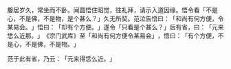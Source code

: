 嫠居岁久，常坐而不卧。闻圆悟住昭觉，往礼拜，请示入道因缘。悟令看「不是心，不是佛，不是物，是个甚么？​」久无所契。范泣告悟曰：​「和尚有何方便，令某易会。​」悟曰：​「却有个方便。​」遂令「只看是个甚么？​」后有省，曰：​「元来恁么近那。​」​《宗门武库》至「和尚有何方便令某易会」​，悟曰：​「有个方便，不是心，不是佛，不是物。​」

范于此有省，乃云：​「元来得恁么近。​」